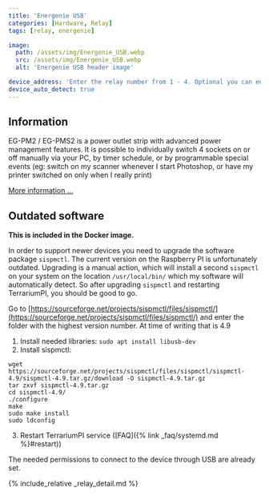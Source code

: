 ```yaml
---
title: 'Energenie USB'
categories: [Hardware, Relay]
tags: [relay, energenie]

image:
  path: /assets/img/Energenie_USB.webp
  src: /assets/img/Energenie_USB.webp
  alt: 'Energenie USB header image'

device_address: 'Enter the relay number from 1 - 4. Optional you can enter the Serial address of the board if you have multiple relay boards like: `1,0035685`'
device_auto_detect: true
---
```


## Information

EG-PM2 / EG-PMS2 is a power outlet strip with advanced power management features. It is possible to individually switch 4 sockets on or off manually via your PC, by timer schedule, or by programmable special events (eg: switch on my scanner whenever I start Photoshop, or have my printer switched on only when I really print)

[More information ...](https://energenie.com/item.aspx?id=7556)

## Outdated software

**This is included in the Docker image.**

In order to support newer devices you need to upgrade the software package `sispmctl`. The current version on the Raspberry PI is unfortunately outdated. Upgrading is a manual action, which will install a second `sispmctl` on your system on the location `/usr/local/bin/` which my software will automatically detect. So after upgrading `sispmctl` and restarting TerrariumPI, you should be good to go.

Go to [https://sourceforge.net/projects/sispmctl/files/sispmctl/](https://sourceforge.net/projects/sispmctl/files/sispmctl/) and enter the folder with the highest version number. At time of writing that is 4.9

1. Install needed libraries: `sudo apt install libusb-dev`
2. Install sispmctl:

```console
wget https://sourceforge.net/projects/sispmctl/files/sispmctl/sispmctl-4.9/sispmctl-4.9.tar.gz/download -O sispmctl-4.9.tar.gz
tar zxvf sispmctl-4.9.tar.gz
cd sispmctl-4.9/
./configure
make
sudo make install
sudo ldconfig
```

3. Restart TerrariumPI service ([FAQ]({% link _faq/systemd.md %}#restart))

The needed permissions to connect to the device through USB are already set.

{% include_relative _relay_detail.md %}
